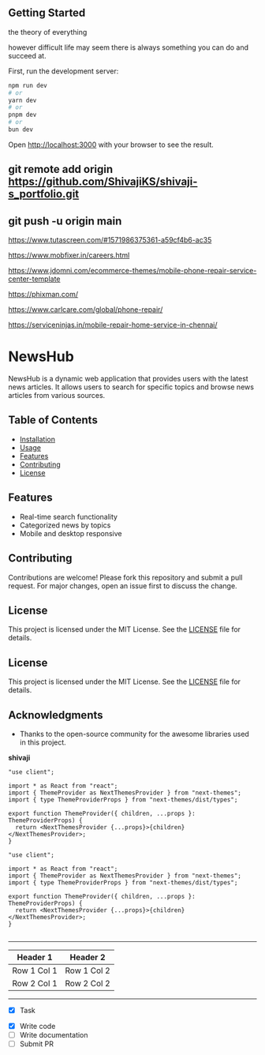 ## Getting Started

the theory of everything

however difficult life may seem there is always something you can do and succeed at.


First, run the development server:

```bash
npm run dev
# or
yarn dev
# or
pnpm dev
# or
bun dev
```

Open [http://localhost:3000](http://localhost:3000) with your browser to see the result.

## git remote add origin https://github.com/ShivajiKS/shivaji-s_portfolio.git

## git push -u origin main

https://www.tutascreen.com/#1571986375361-a59cf4b6-ac35

https://www.mobfixer.in/careers.html

https://www.jdomni.com/ecommerce-themes/mobile-phone-repair-service-center-template

https://phixman.com/

https://www.carlcare.com/global/phone-repair/

https://serviceninjas.in/mobile-repair-home-service-in-chennai/

# NewsHub

NewsHub is a dynamic web application that provides users with the latest news articles. It allows users to search for specific topics and browse news articles from various sources.

## Table of Contents

- [Installation](#installation)
- [Usage](#usage)
- [Features](#features)
- [Contributing](#contributing)
- [License](#license)

## Features

- Real-time search functionality
- Categorized news by topics
- Mobile and desktop responsive

## Contributing

Contributions are welcome! Please fork this repository and submit a pull request. For major changes, open an issue first to discuss the change.

## License

This project is licensed under the MIT License. See the [LICENSE](LICENSE) file for details.

## License

This project is licensed under the MIT License. See the [LICENSE](LICENSE) file for details.

## Acknowledgments

- Thanks to the open-source community for the awesome libraries used in this project.

**shivaji**

```
"use client";

import * as React from "react";
import { ThemeProvider as NextThemesProvider } from "next-themes";
import { type ThemeProviderProps } from "next-themes/dist/types";

export function ThemeProvider({ children, ...props }: ThemeProviderProps) {
  return <NextThemesProvider {...props}>{children}</NextThemesProvider>;
}

"use client";

import * as React from "react";
import { ThemeProvider as NextThemesProvider } from "next-themes";
import { type ThemeProviderProps } from "next-themes/dist/types";

export function ThemeProvider({ children, ...props }: ThemeProviderProps) {
  return <NextThemesProvider {...props}>{children}</NextThemesProvider>;
}


```

---

| Header 1    | Header 2    |
| ----------- | ----------- |
| Row 1 Col 1 | Row 1 Col 2 |
| Row 2 Col 1 | Row 2 Col 2 |

---

- [x] Task 


[^1]: This is the footnote content.

- [x] Write code
- [ ] Write documentation
- [ ] Submit PR